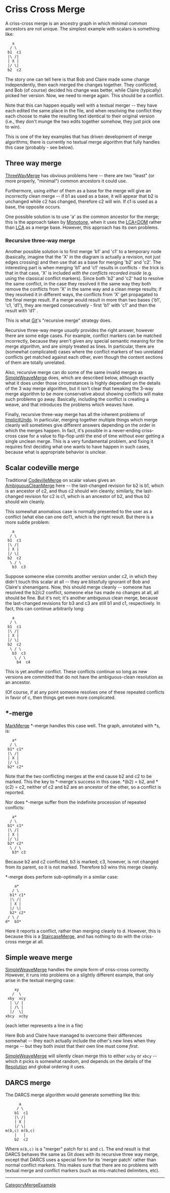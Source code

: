 # Criss Cross Merge

A criss-cross merge is an ancestry graph in which minimal common ancestors are not unique.  The simplest example with scalars is something like:

```
   a
  / \
 b1  c1
 |\ /|
 | X |
 |/ \|
 b2  c2
```

The story one can tell here is that Bob and Claire made some change independently, then each merged the changes together.  They conflicted, and Bob (of course) decided his change was better, while Claire (typically) picked her version.  Now, we need to merge again.  This should be a conflict.

Note that this can happen equally well with a textual merger -- they have each edited the same place in the file, and when resolving the conflict  they each choose to make the resulting text identical to their original version (i.e., they don't munge the two edits together somehow, they just pick one to win).

This is one of the key examples that has driven development of merge algorithms; there is currently no textual merge algorithm that fully handles this case (probably - see below).


## Three way merge

[ThreeWayMerge](ThreeWayMerge.md) has obvious problems here -- there are two "least" (or more properly, "minimal") common ancestors it could use.

Furthermore, using _either_ of them as a base for the merge will give an incorrectly clean merge -- if b1 as used as a base, it will appear that b2 is unchanged while c2 has changed, therefore c2 will win.  If c1 is used as a base, the opposite occurs.

One possible solution is to use 'a' as the common ancestor for the merge; this is the approach taken by [Monotone](Monotone.md), when it uses the [LCA+DOM](LCA+DOM.md) rather than [LCA](LCA.md) as a merge base.  However, this approach has its own problems.

### Recursive three-way merge

Another possible solution is to first merge 'b1' and 'c1' to a temporary node (basically, imagine that the 'X' in the diagram is actually a revision, not just edges crossing) and then use that as a base for merging 'b2' and 'c2'. The interesting part is when merging 'b1' and 'c1' results in conflicts - the trick is that in that case, 'X' is included _with the conflicts recorded inside_ (e.g. using the classical conflict markers). Since both 'b2' and 'c2' had to resolve the same conflict, in the case they resolved it the same way they both remove the conflicts from 'X' in the same way and a clean merge results; if they resolved it in different ways, the conflicts from 'X' get propagated to the final merge result. If a merge would result in more than two bases ('b1', 'c1, 'd1'), they are merged consecutively - first 'b1' with 'c1' and then the result with 'd1' .

This is what [Git](Git.md)'s "recursive merge" strategy does.

Recursive three-way merge _usually_ provides the right answer, however there are some edge cases. For example, conflict markers can be matched incorrectly, because they aren't given any special semantic meaning for the merge algorithm, and are simply treated as lines. In particular, there are (somewhat complicated) cases where the conflict markers of two unrelated conflicts get matched against each other, even though the content sections of them are totally unrelated.

Also, recursive merge can do some of the same invalid merges as [SimpleWeaveMerge](SimpleWeaveMerge.md) does, which are described below, although exactly what it does under those circumstances is highly dependant on the details of the 3 way merge algorithm, but it isn't clear that tweaking the 3-way merge algorithm to be more conservative about showing conflicts will make such problems go away. Basically, including the conflict is creating a weave, and that introduces the problems which weaves have.

Finally, recursive three-way merge has all the inherent problems of [ImplicitUndo](ImplicitUndo.md). In particular, merging together multiple things which merge cleanly will sometimes give different answers depending on the order in which the merges happen. In fact, it's possible in a never-ending criss-cross case for a value to flip-flop until the end of time without ever getting a single unclean merge. This is a very fundamental problem, and fixing it requires first deciding what one wants to have happen in such cases, because what is appropriate behavior is unclear.


## Scalar codeville merge
Traditional [CodevilleMerge](CodevilleMerge.md) on scalar values gives an [AmbiguousCleanMerge](AmbiguousCleanMerge.md) here -- the last-changed revision for b2 is b1, which is an ancestor of c2, and thus c2 should win cleanly; similarly, the last-changed revision for c2 is c1, which is an ancestor of b2, and thus b2 should win cleanly.

This somewhat anomalous case is normally presented to the user as a conflict (what else can one do?), which is the right result.  But there is a more subtle problem:

```
   a
  / \
 b1  c1
 |\ /|
 | X |
 |/ \|
 b2  c2
  \ / \
   b3  c3
```

Suppose someone else commits another version under c2, in which they didn't touch this scalar at all -- they are blissfully ignorant of Bob and Claire's shenanigans.  Now, this should merge cleanly -- someone has resolved the b2/c2 conflict, someone else has made no changes at all, all should be fine. But it's not; it's another ambiguous clean merge, because the last-changed revisions for b3 and c3 are still b1 and c1, respectively.  In fact, this can continue arbitrarily long:

```
   a
  / \
 b1  c1
 |\ /|
 | X |
 |/ \|
 b2  c2
  \ / \
   b3  c3
    \ / \
     b4  c4
```
This is yet another conflict.  These conflicts continue so long as new versions are committed that do not have the ambiguous-clean resolution as an ancestor.

(Of course, if at any point someone resolves one of these repeated conflicts in favor of c, then things get even more complicated.

## \*-merge
[MarkMerge](MarkMerge.md) *-merge handles this case well.  The graph, annotated with *s, is:

```
   a*
  / \
 b1* c1*
 |\ /|
 | X |
 |/ \|
 b2* c2*
```

Note that the two conflicting merges at the end cause b2 and c2 to be marked. This the key to *-merge's success in this case.  *(b2) = b2, and *(c2) = c2, neither of c2 and b2 are an ancestor of the other, so a conflict is reported.

Nor does *-merge suffer from the indefinite procession of repeated conflicts:

```
   a*
  / \
 b1* c1*
 |\ /|
 | X |
 |/ \|
 b2* c2*
  \ / \
   b3* c3
```

Because b2 and c2 conflicted, b3 is marked; c3, however, is not changed from its parent, so it is not marked.  Therefore b3 wins this merge cleanly.

*-merge does perform sub-optimally in a similar case:

```
    a*
   / \
  b1* c1*
  |\ /|
  | X |
  |/ \|
  b2* c2*
 / \ /
d*  b3*
```

Here it reports a conflict, rather than merging cleanly to d.  However, this is because this is a [StaircaseMerge](StaircaseMerge.md), and has nothing to do with the criss-cross merge at all. 


## <span id="orderingambiguities"></span>Simple weave merge

[SimpleWeaveMerge](SimpleWeaveMerge.md) handles the simple form of criss-cross correctly.  However, it runs into problems on a slightly different example, that only arise in the textual merging case:

```
    xy
   /  \
 xby  xcy
  | \/ |
  | /\ |
  |/  \|
xbcy  xcby
```
(each letter represents a line in a file)

Here Bob and Claire have managed to overcome their differences somewhat -- they each actually include the other's new lines when they merge -- but they both insist that their own line must come _first_.

[SimpleWeaveMerge](SimpleWeaveMerge.md) will silently clean merge this to either `xcby` or `xbcy` -- which it picks is somewhat random, and depends on the details of the [Resolution](Resolution.md) and global ordering it uses.

## DARCS merge

The DARCS merge algorithm would generate something like this:

```
      a
     / \
    b1  c1
    |\ /|
    | X |
    |/ \|
m(b,c) m(b,c)
    |   |
    b2  c2
```

Where `m(b,c)` is a "merger" patch for `b1` and `c1`.  The end result is that DARCS behaves the same as Git does with its recursive three way merge, except that DARCS uses a special form for its 'merger patch' rather than normal conflict markers.  This makes sure that there are no problems with textual merge and conflict markers (such as mis-matched delimiters, etc).

----

[CategoryMergeExample](CategoryMergeExample.md)
